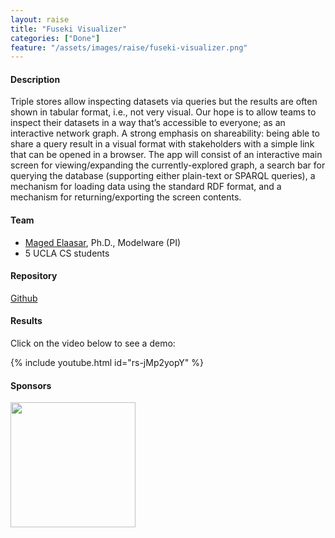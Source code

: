 ```yaml
---
layout: raise
title: "Fuseki Visualizer"
categories: ["Done"]
feature: "/assets/images/raise/fuseki-visualizer.png"
---
```


#### Description

Triple stores allow inspecting datasets via queries but the results are often shown in tabular format, i.e., not very visual. Our hope is to allow teams to inspect their datasets in a way that’s accessible to everyone; as an interactive network graph. A strong emphasis on shareability: being able to share a query result in a visual format with stakeholders with a simple link that can be opened in a browser. The app will consist of an interactive main screen for viewing/expanding the currently-explored graph, a search bar for querying the database (supporting either plain-text or SPARQL queries), a mechanism for loading data using the standard RDF format, and a mechanism for returning/exporting the screen contents.

#### Team

- [Maged Elaasar](/maged-elaasar.html), Ph.D., Modelware (PI)
- 5 UCLA CS students

#### Repository

[Github](https://github.com/omerdemirkan/cs-130-project)

#### Results

Click on the video below to see a demo:

{% include youtube.html id="rs-jMp2yopY" %}

#### Sponsors

[<img width="200px" src="https://brand.ucla.edu/images/logos-and-marks/campus-logo.jpg"/>](https://www.ucla.edu/)